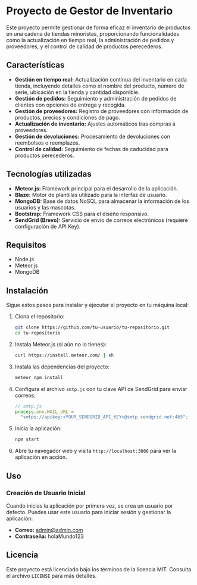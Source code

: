 # Proyecto de Gestor de Inventario

Este proyecto permite gestionar de forma eficaz el inventario de productos en una cadena de tiendas minoristas, proporcionando funcionalidades como la actualización en tiempo real, la administración de pedidos y proveedores, y el control de calidad de productos perecederos.

## Características

- **Gestión en tiempo real:** Actualización continua del inventario en cada tienda, incluyendo detalles como el nombre del producto, número de serie, ubicación en la tienda y cantidad disponible.
- **Gestión de pedidos:** Seguimiento y administración de pedidos de clientes con opciones de entrega y recogida.
- **Gestión de proveedores:** Registro de proveedores con información de productos, precios y condiciones de pago.
- **Actualización de inventario:** Ajustes automáticos tras compras a proveedores.
- **Gestión de devoluciones:** Procesamiento de devoluciones con reembolsos o reemplazos.
- **Control de calidad:** Seguimiento de fechas de caducidad para productos perecederos.

## Tecnologías utilizadas

- **Meteor.js:** Framework principal para el desarrollo de la aplicación.
- **Blaze:** Motor de plantillas utilizado para la interfaz de usuario.
- **MongoDB:** Base de datos NoSQL para almacenar la información de los usuarios y las mascotas.
- **Bootstrap:** Framework CSS para el diseño responsivo.
- **SendGrid (Brevo):** Servicio de envío de correos electrónicos (requiere configuración de API Key).

## Requisitos

- Node.js
- Meteor.js
- MongoDB

## Instalación

Sigue estos pasos para instalar y ejecutar el proyecto en tu máquina local:

1. Clona el repositorio:

   ```bash
   git clone https://github.com/tu-usuario/tu-repositorio.git
   cd tu-repositorio
   ```

2. Instala Meteor.js (si aún no lo tienes):

   ```bash
   curl https://install.meteor.com/ | sh
   ```

3. Instala las dependencias del proyecto:

   ```bash
   meteor npm install
   ```

4. Configura el archivo `smtp.js` con tu clave API de SendGrid para enviar correos:

   ```javascript
   // smtp.js
   process.env.MAIL_URL =
     "smtps://apikey:<YOUR_SENDGRID_API_KEY>@smtp.sendgrid.net:465";
   ```

5. Inicia la aplicación:

   ```bash
   npm start
   ```

6. Abre tu navegador web y visita `http://localhost:3000` para ver la aplicación en acción.

## Uso

### Creación de Usuario Inicial

Cuando inicias la aplicación por primera vez, se crea un usuario por defecto. Puedes usar este usuario para iniciar sesión y gestionar la aplicación:

- **Correo:** admin@admin.com
- **Contraseña:** holaMundo123


## Licencia

Este proyecto está licenciado bajo los términos de la licencia MIT. Consulta el archivo `LICENSE` para más detalles.
